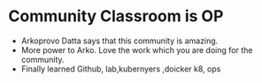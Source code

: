 # Community Classroom is OP

- Arkoprovo Datta says that this community is amazing.
- More power to Arko. Love the work which you are doing for the community.
- Finally learned Github, lab,kubernyers ,doicker k8, ops
